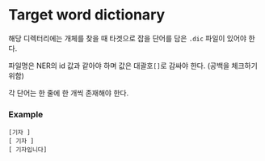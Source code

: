 # Target word dictionary
해당 디렉터리에는 개체를 찾을 때 타겟으로 잡을 단어를 담은 `.dic` 파일이 있어야 한다.  

파일명은 NER의 id 값과 같아야 하며 값은 대괄호`[]`로 감싸야 한다. (공백을 체크하기 위함)  

각 단어는 한 줄에 한 개씩 존재해야 한다.

### Example
```text
[기자 ]
[ 기자 ]
[ 기자입니다]
```

